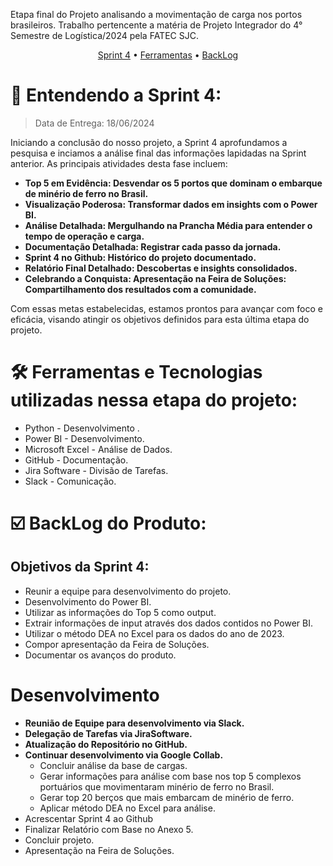 Etapa final do Projeto analisando a movimentação de carga nos portos brasileiros. Trabalho pertencente a matéria de Projeto Integrador do 4° Semestre de Logística/2024 pela FATEC SJC.

 <p align="center">
     <a href="#sprint">Sprint 4</a> • 
     <a href="#ferramentas">Ferramentas</a> •
     <a href="#backlog">BackLog</a> 

<span id="sprint">

# :mag_right: Entendendo a Sprint 4:
> Data de Entrega: 18/06/2024

Iniciando a conclusão do nosso projeto, a Sprint 4 aprofundamos a pesquisa e inciamos a análise final das informações lapidadas na Sprint anterior. As principais atividades desta fase incluem:
* **Top 5 em Evidência: Desvendar os 5 portos que dominam o embarque de minério de ferro no Brasil.**
* **Visualização Poderosa: Transformar dados em insights com o Power BI.**
* **Análise Detalhada: Mergulhando na Prancha Média para entender o tempo de operação e carga.**
* **Documentação Detalhada: Registrar cada passo da jornada.**
* **Sprint 4 no Github: Histórico do projeto documentado.**
* **Relatório Final Detalhado: Descobertas e insights consolidados.**
* **Celebrando a Conquista: Apresentação na Feira de Soluções: Compartilhamento dos resultados com a comunidade.**

Com essas metas estabelecidas, estamos prontos para avançar com foco e eficácia, visando atingir os objetivos definidos para esta última etapa do projeto.

<span id="ferramentas">

# :hammer_and_wrench: Ferramentas e Tecnologias utilizadas nessa etapa do projeto:

* Python - Desenvolvimento .
* Power BI - Desenvolvimento.
* Microsoft Excel - Análise de Dados.
* GitHub - Documentação.
* Jira Software - Divisão de Tarefas.
* Slack - Comunicação.


<span id="backlog">

# :ballot_box_with_check: BackLog do Produto:
## Objetivos da Sprint 4:
* Reunir a equipe para desenvolvimento do projeto.
* Desenvolvimento do Power BI.
* Utilizar as informações do Top 5 como output.
* Extrair informações de input através dos dados contidos no Power BI.
* Utilizar o método DEA no Excel para os dados do ano de 2023.
* Compor apresentação da Feira de Soluções.
* Documentar os avanços do produto.

# Desenvolvimento
* **Reunião de Equipe para desenvolvimento via Slack.**
* **Delegação de Tarefas via JiraSoftware.**
* **Atualização do Repositório no GitHub.**
* **Continuar desenvolvimento via Google Collab.**
  * Concluir análise da base de cargas.
  * Gerar informações para análise com base nos top 5 complexos portuários que movimentaram minério de ferro no Brasil.
  * Gerar top 20 berços que mais embarcam de minério de ferro.
  * Aplicar método DEA no Excel para análise.
* Acrescentar Sprint 4 ao Github
* Finalizar Relatório com Base no Anexo 5.
* Concluir projeto.
* Apresentação na Feira de Soluções.

